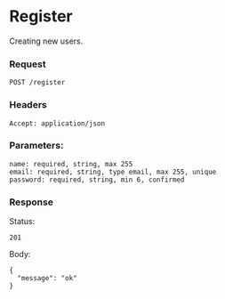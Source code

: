 # Register
Creating new users.

### Request
```
POST /register
```

### Headers
```
Accept: application/json
```

### Parameters:
```
name: required, string, max 255
email: required, string, type email, max 255, unique
password: required, string, min 6, confirmed
```

### Response
Status:
```
201
```
Body:
```
{
  "message": "ok"
}
```